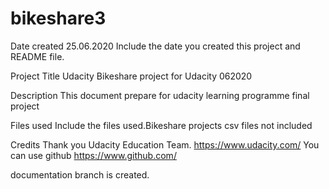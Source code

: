 # bikeshare3
Date created 25.06.2020 Include the date you created this project and README file.

Project Title Udacity Bikeshare project for Udacity 062020

Description This document prepare for udacity learning programme final project

Files used Include the files used.Bikeshare projects csv files not included

Credits Thank you Udacity Education Team. https://www.udacity.com/ You can use github https://www.github.com/

documentation branch is created.